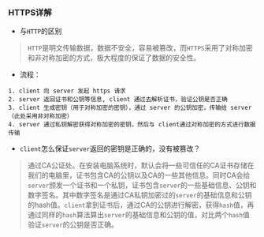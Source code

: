 ### HTTPS详解
- 与`HTTP`的区别
> `HTTP`是明文传输数据，数据不安全，容易被篡改，而`HTTPS`采用了对称加密和非对称加密的方式，极大程度的保证了数据的安全性。
- 流程：
```
1. client 向 server 发起 https 请求
2. server 返回证书和公钥等信息, client 通过去解析证书，验证公钥是否正确
3. client 生成密钥（用于对称加密的密钥），通过 server 的公钥加密，传输给 server （此处采用非对称加密）
4. server 通过私钥解密获得对称加密的密钥，然后与 client通过对称加密的方式进行数据传输
```

- `client`怎么保证`server`返回的密钥是正确的，没有被篡改？
> 通过CA公证处。在安装电脑系统时，默认会将一些可信任的CA证书存储在我们的电脑里，证书包含CA的公钥以及CA的一些其他信息。同时CA会给`server`颁发一个证书和一个私钥，证书包含`server`的一些基础信息、公钥和数字签名。其中数字签名是通过CA私钥加密过的`server`的基础信息和公钥的hash值。`client`拿到证书后，通过CA的公钥进行解密，获得`hash`值，再通过同样的`hash`算法算出`server`的基础信息和公钥的值，对比两个`hash`值验证`server`的公钥是否正确。